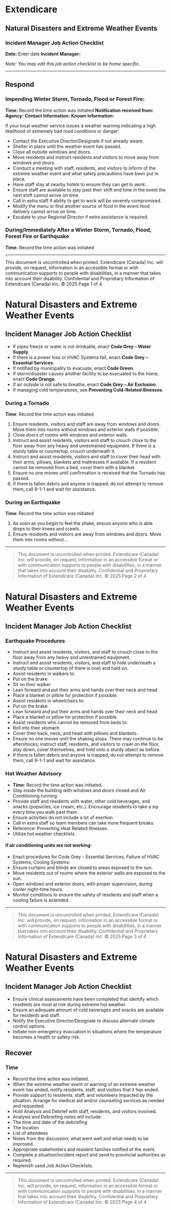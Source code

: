 # Extendicare
## Natural Disasters and Extreme Weather Events
### Incident Manager Job Action Checklist

**Date:** Enter date
**Incident Manager:**

*Note: You may edit this job action checklist to be home specific.*

----

## Respond

### Impending Winter Storm, Tornado, Flood or Forest Fire:

**Time:** Record the time action was initiated
**Notification received from:**
**Agency:**
**Contact Information:**
**Known information:**

If your local weather service issues a weather warning indicating a high likelihood of extremely bad road conditions or danger:

- Contact the Executive Director/Designate if not already aware.
- Shelter in place until the weather event has passed.
- Close all outside windows and doors.
- Move residents and instruct residents and visitors to move away from windows and doors.
- Conduct a meeting with staff, residents, and visitors to inform of the extreme weather event and what safety precautions have been put in place.
- Have staff stay at nearby hotels to ensure they can get to work.
- Ensure staff are available to stay past their shift end time in the event the next shift cannot arrive on time.
- Call in extra staff if ability to get to work will be severely compromised.
- Modify the menu or find another source of food in the event food delivery cannot arrive on time.
- Escalate to your Regional Director if extra assistance is required.

### During/Immediately After a Winter Storm, Tornado, Flood, Forest Fire or Earthquake

**Time:** Record the time action was initiated

----

This document is uncontrolled when printed.
Extendicare (Canada) Inc. will provide, on request, information in an accessible format or with communication supports to people with disabilities, in a manner that takes into account their disability.
Confidential and Proprietary Information of Extendicare (Canada) Inc. © 2025
Page 1 of 4

# Natural Disasters and Extreme Weather Events
## Incident Manager Job Action Checklist

- If pipes freeze or water is not drinkable, enact **Code Grey – Water Supply**.
- If there is a power loss or HVAC Systems fail, enact **Code Grey – Essential Services**.
- If notified by municipality to evacuate, enact **Code Green**.
- If storm/disaster causes another facility to be evacuated to the home, enact **Code Orange**.
- If air outside is not safe to breathe, enact **Code Grey – Air Exclusion**.
- If managing cold temperatures, see **Preventing Cold-Related Illnesses**.

### During a Tornado
**Time**: Record the time action was initiated

1. Ensure residents, visitors and staff are away from windows and doors. Move them into rooms without windows and exterior walls if possible.
2. Close doors of rooms with windows and exterior walls.
3. Instruct and assist residents, visitors and staff to crouch close to the floor away from any heavy and unrestrained equipment. If there is a sturdy table or countertop, crouch underneath it.
4. Instruct and assist residents, visitors and staff to cover their head with their arms, pillows, blankets and mattresses if available. If a resident cannot be removed from a bed, cover them with a blanket.
5. Ensure no one moves until confirmation is received that the Tornado has passed.
6. If there is fallen debris and anyone is trapped, do not attempt to remove them, call 9-1-1 and wait for assistance.

### During an Earthquake
**Time**: Record the time action was initiated

1. As soon as you begin to feel the shake, ensure anyone who is able drops to their knees and crawls.
2. Ensure residents and visitors are away from windows and doors. Move them into rooms without...

----

> This document is uncontrolled when printed.
> Extendicare (Canada) Inc. will provide, on request, information in an accessible format or with communication supports to people with disabilities, in a manner that takes into account their disability.
> Confidential and Proprietary Information of Extendicare (Canada) Inc. © 2025
> Page 2 of 4

# Natural Disasters and Extreme Weather Events
## Incident Manager Job Action Checklist

### Earthquake Procedures
- Instruct and assist residents, visitors, and staff to crouch close to the floor away from any heavy and unrestrained equipment.
- Instruct and assist residents, visitors, and staff to hide underneath a sturdy table or countertop (if there is one) and hold on.
- Assist residents in walkers to:
- Put on the brake
- Sit on their walker
- Lean forward and put their arms and hands over their neck and head
- Place a blanket or pillow for protection if possible.
- Assist residents in wheelchairs to:
- Put on the brake
- Lean forward and put their arms and hands over their neck and head
- Place a blanket or pillow for protection if possible.
- Assist residents who cannot be removed from beds to:
- Roll into their stomach
- Cover their back, neck, and head with pillows and blankets.
- Ensure no one moves until the shaking stops. There may continue to be aftershocks; instruct staff, residents, and visitors to crawl on the floor, stay down, cover themselves, and hold onto a sturdy object as before.
- If there is fallen debris and anyone is trapped, do not attempt to remove them, call 9-1-1 and wait for assistance.

### Hot Weather Advisory
- **Time**: Record the time action was initiated.
- Stay inside the building with windows and doors closed and Air Conditioning running.
- Provide staff and residents with water, other cold beverages, and snacks (popsicles, ice cream, etc.). Encourage residents to take a sip every time you walk past them.
- Ensure activities do not include a lot of exertion.
- Call in extra staff so team members can take more frequent breaks.
- Reference: Preventing Heat Related Illnesses.
- Utilize hot weather checklists.

#### If air conditioning units are not working:
- Enact procedures for Code Grey – Essential Services, Failure of HVAC Systems, Cooling Systems:
- Ensure curtains and blinds are closed to areas exposed to the sun.
- Move residents out of rooms where the exterior walls are exposed to the sun.
- Open windows and exterior doors, with proper supervision, during cooler night-time hours.
- Monitor conditions to ensure the safety of residents and staff when a cooling failure is extended.

----

> This document is uncontrolled when printed.
> Extendicare (Canada) Inc. will provide, on request, information in an accessible format or with communication supports to people with disabilities, in a manner that takes into account their disability.
> Confidential and Proprietary Information of Extendicare (Canada) Inc. © 2025
> Page 3 of 4

# Natural Disasters and Extreme Weather Events
## Incident Manager Job Action Checklist

- Ensure clinical assessments have been completed that identify which residents are most at risk during extreme hot weather.
- Ensure an adequate amount of cold beverages and snacks are available for residents and staff.
- Notify the Executive Director/Designate to discuss alternate climate control options.
- Initiate non-emergency evacuation in situations where the temperature becomes a health or safety risk.

## Recover

### Time
- Record the time action was initiated.
- When the extreme weather event or warning of an extreme weather event has ended, notify residents, staff, and visitors that it has ended.
- Provide support to residents, staff, and volunteers impacted by the situation. Arrange for medical aid and/or counseling services as needed and requested.
- Hold Analysis and Debrief with staff, residents, and visitors involved.
- Analysis and Debriefing notes will include:
- The time and date of the debriefing
- The location
- List of attendees
- Notes from the discussion; what went well and what needs to be improved.
- Appropriate stakeholders and resident families notified of the event.
- Complete a situation/incident report and send to provincial authorities as required.
- Replenish used Job Action Checklists.

----

> This document is uncontrolled when printed.
> Extendicare (Canada) Inc. will provide, on request, information in an accessible format or with communication supports to people with disabilities, in a manner that takes into account their disability.
> Confidential and Proprietary Information of Extendicare (Canada) Inc. © 2025
> Page 4 of 4